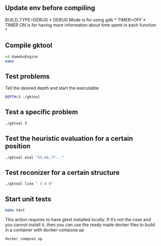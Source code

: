 ## Update env before compiling

BUILD_TYPE=DEBUG * DEBUG Mode is for using gdb *
TIMER=OFF * TIMER ON is for having more information about time spent in each function *

## Compile gktool

```bash
cd GomokuEngine
make
```

## Test problems

Tell the desired depth and start the executable

```bash
DEPTH=3 ./gktool
```

## Test a specific problem

```bash
./gktool 5
```

## Test the heuristic evaluation for a certain position

```bash
./gktool eval "55,66,77..."
```

## Test reconizer for a certain structure

```bash
./gktool line " X 0 0"
```

## Start unit tests

```bash
make test
```

This action requires to have gtest installed locally.
If it’s not the case and you cannot install it, then you can use the ready made docker files to build in a container with
docker-compose up

```bash
docker compose up
```